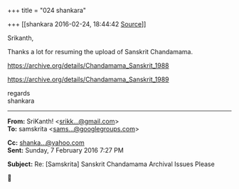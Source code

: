 +++
title = "024 shankara"

+++
[[shankara	2016-02-24, 18:44:42 [Source](https://groups.google.com/g/samskrita/c/lEK5fPdaArI)]]



Srikanth,

  

Thanks a lot for resuming the upload of Sanskrit Chandamama.

<https://archive.org/details/Chandamama_Sanskrit_1988>

<https://archive.org/details/Chandamama_Sanskrit_1989>



regards  
shankara

  
  

------------------------------------------------------------------------

**From:** SriKanth! \<[srikk...@gmail.com]()\>  
**To:** samskrita \<[sams...@googlegroups.com]()\>  

**Cc:** [shanka...@yahoo.com]()  
**Sent:** Sunday, 7 February 2016 7:27 PM

  
**Subject:** Re: \[Samskrita\] Sanskrit Chandamama Archival Issues Please  



